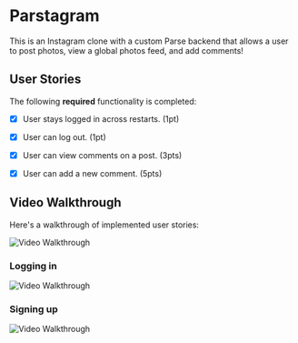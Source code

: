 # Parstagram 

This is an Instagram clone with a custom Parse backend that allows a user to post photos, view a global photos feed, and add comments!

## User Stories

The following **required** functionality is completed:

- [x] User stays logged in across restarts. (1pt)
- [x] User can log out. (1pt)
- [x] User can view comments on a post. (3pts)
- [x] User can add a new comment. (5pts)


## Video Walkthrough

Here's a walkthrough of implemented user stories:

<img src='http://g.recordit.co/l2lm8PWOIJ.gif' title='Video Walkthrough' width='' alt='Video Walkthrough' />


### Logging in

<img src='http://g.recordit.co/a5EqueHS6X.gif' title='Video Walkthrough' width='' alt='Video Walkthrough' />

### Signing up

<img src='http://g.recordit.co/VS086kELff.gif' title='Video Walkthrough' width='' alt='Video Walkthrough' />


